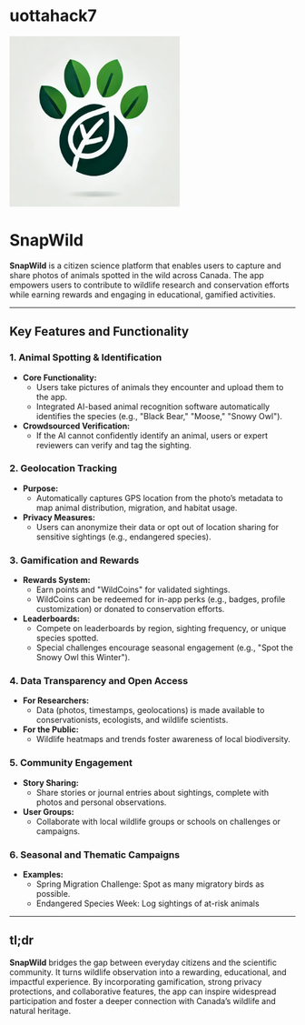 # uottahack7

<img src="./SnapWild2.jpg" alt="plot" width="300">

# SnapWild

**SnapWild** is a citizen science platform that enables users to capture and share photos of animals spotted in the wild across Canada. The app empowers users to contribute to wildlife research and conservation efforts while earning rewards and engaging in educational, gamified activities.

---

## Key Features and Functionality

### 1. Animal Spotting & Identification
- **Core Functionality:**
  - Users take pictures of animals they encounter and upload them to the app.
  - Integrated AI-based animal recognition software automatically identifies the species (e.g., "Black Bear," "Moose," "Snowy Owl").
- **Crowdsourced Verification:**
  - If the AI cannot confidently identify an animal, users or expert reviewers can verify and tag the sighting.

### 2. Geolocation Tracking
- **Purpose:**
  - Automatically captures GPS location from the photo’s metadata to map animal distribution, migration, and habitat usage.
- **Privacy Measures:**
  - Users can anonymize their data or opt out of location sharing for sensitive sightings (e.g., endangered species).

### 3. Gamification and Rewards
- **Rewards System:**
  - Earn points and "WildCoins" for validated sightings.
  - WildCoins can be redeemed for in-app perks (e.g., badges, profile customization) or donated to conservation efforts.
- **Leaderboards:**
  - Compete on leaderboards by region, sighting frequency, or unique species spotted.
  - Special challenges encourage seasonal engagement (e.g., "Spot the Snowy Owl this Winter").


### 4. Data Transparency and Open Access
- **For Researchers:**
  - Data (photos, timestamps, geolocations) is made available to conservationists, ecologists, and wildlife scientists.
- **For the Public:**
  - Wildlife heatmaps and trends foster awareness of local biodiversity.

### 5. Community Engagement
- **Story Sharing:**
  - Share stories or journal entries about sightings, complete with photos and personal observations.
- **User Groups:**
  - Collaborate with local wildlife groups or schools on challenges or campaigns.

### 6. Seasonal and Thematic Campaigns
- **Examples:**
  - Spring Migration Challenge: Spot as many migratory birds as possible.
  - Endangered Species Week: Log sightings of at-risk animals

---

## tl;dr
**SnapWild** bridges the gap between everyday citizens and the scientific community. It turns wildlife observation into a rewarding, educational, and impactful experience. By incorporating gamification, strong privacy protections, and collaborative features, the app can inspire widespread participation and foster a deeper connection with Canada’s wildlife and natural heritage.
